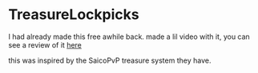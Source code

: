 # TreasureLockpicks
I had already made this free awhile back. made a lil video with it, you can see a review of it [here](https://www.youtube.com/watch?v=sMlBdeKoKLw&t=1s)

this was inspired by the SaicoPvP treasure system they have.
